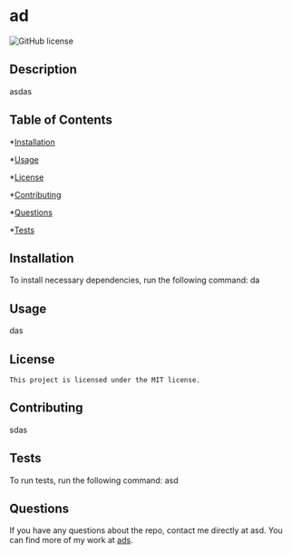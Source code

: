 # ad
  ![GitHub license](https://img.shields.io/badge/license-MIT-blue.svg)
  ## Description

  asdas

  ## Table of Contents

  *[Installation](#installation)

  *[Usage](#usage)

  
*[License](#license)
    

  *[Contributing](#contributing)

  *[Questions](#questions)

  *[Tests](#tests)


  ## Installation

  To install necessary dependencies, run the following command:
  da

  ## Usage

  das

  ## License
    
    This project is licensed under the MIT license.

  ## Contributing
  sdas

  ## Tests

  To run tests, run the following command:
  asd

  ## Questions

  If you have any questions about the repo, contact me directly at asd.
  You can find more of my work at [ads](https://github/com/ads).
 
  